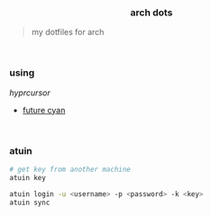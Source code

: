<div align="center"><h3>arch dots</h3></div>

> my dotfiles for arch

<br>

### using

*hyprcursor*

- [future cyan](https://gitlab.com/Pummelfisch/future-cyan-hyprcursor)

<br>

### atuin

```bash
# get key from another machine
atuin key

atuin login -u <username> -p <password> -k <key>
atuin sync
```

<br>
